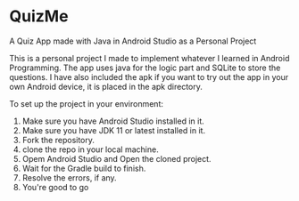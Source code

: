 # QuizMe
A Quiz App made with Java in Android Studio as a Personal Project

This is a personal project I made to implement whatever I learned in Android Programming.
The app uses java for the logic part and SQLite to store the questions. 
I have also included the apk if you want to try out the app in your own Android device, it is placed in the apk directory.

To set up the project in your environment:
1. Make sure you have Android Studio installed in it.
1. Make sure you have JDK 11 or latest installed in it.
1. Fork the repository.
1. clone the repo in your local machine.
1. Opem Android Studio and Open the cloned project.
1. Wait for the Gradle build to finish.
1. Resolve the errors, if any.
1. You're good to go
